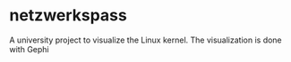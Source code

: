 # netzwerkspass
A university project to visualize the Linux kernel. The visualization is done with Gephi
